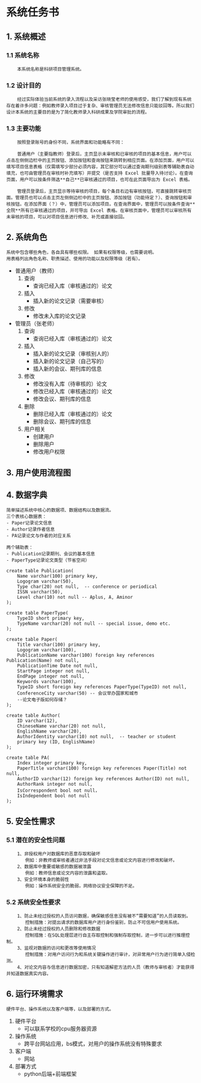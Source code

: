 # 系统任务书
## 1. 系统概述
### 1.1 系统名称
        本系统名称是科研项目管理系统。
### 1.2 设计目的    
        经过实际体验当前系统的录入流程以及采访张晓莹老师的使用感受，我们了解到现有系统存在着许多问题：例如教师录入项目过于复杂、审核管理员无法修改信息只能驳回等。所以我们设计本系统的主要目的是为了简化教师录入科研成果及学院审批的流程。
### 1.3 主要功能    
        按照登录账号的身份不同，系统界面和功能略有不同：
    
        普通用户（主要指教师）登录后，主页显示未审核和已审核的项目的基本信息，用户可以点击左侧侧边栏中的主页按钮、添加按钮和查询按钮来跳转到相应页面。在添加页面，用户可以填写项目信息表格（仅需填写少部分必须内容，其它部分可以通过查询期刊级别表等辅助表自动填充，也可由管理员在审核时补充填写）并提交（是否支持 Excel 批量导入待讨论）。在查询页面，用户可以按条件筛选**自己**已审核通过的项目，也可在此页面导出为 Excel 表格。

        管理员登录后，主页显示等待审核的项目，每个条目右边有审核按钮，可直接跳转审核页面。管理员也可以点击主页左侧侧边栏中的主页按钮、添加按钮（功能待定？）、查询按钮和审核按钮。在添加界面（？）中，管理员可以添加项目。在查询界面中，管理员可以按条件查询**全院**所有已审核通过的项目，并可导出 Excel 表格。在审核页面中，管理员可以审核所有未审核的项目，可以对项目信息进行修改、补充或直接驳回。
## 2. 系统角色
    系统中包含哪些角色，各自具有哪些权限。 如果有权限等级，也需要说明。
    用表格列出角色名称、职责描述、使用的功能以及权限等级（若有）。
   - 普通用户（教师）
     1. 查询
        - 查询已经入库（审核通过的）论文
     2. 插入
        - 插入新的论文记录（需要审核）
     3. 修改
        - 修改未入库的论文记录
   - 管理员（张老师）
     1. 查询
        - 查询已经入库（审核通过的）论文
     2. 插入
        - 插入新的论文记录（审核别人的）
        - 插入新的论文记录（自己写的）
        - 插入新的会议、期刊库的信息
     3. 修改
        - 修改没有入库（待审核的）论文
        - 修改已经入库（审核通过的）论文
        - 修改会议、期刊库的信息
     4. 删除
        - 删除已经入库（审核通过的）论文
        - 删除会议、期刊库的信息
     5. 用户相关
        - 创建用户
        - 删除用户
        - 修改用户权限

## 3. 用户使用流程图
## 4. 数据字典
    简单描述系统中核心的数据项、数据结构以及数据流。
    三个表核心数据表：
    - Paper记录论文信息
    - Author记录作者信息
    - PA记录论文与作者的对应关系
    
    两个辅助表：
    - Publication记录期刊、会议的基本信息
    - PaperType记录论文类型（节省空间）

```
create table Publication(
    Name varchar(100) primary key,
    Logogram varchar(50),
    Type char(20) not null,  -- conference or periodical 
    ISSN varchar(50),
    Level char(10) not null -- Aplus, A, Aminor 
);

create table PaperType(
    TypeID short primary key,
    TypeName varchar(20) not null -- special issue, demo etc.
);

create table Paper(
	Title varchar(100) primary key,
	Logogram varchar(100),
	PublicationName varchar(100) foreign key references Publication(Name) not null,
    PublicationTime Date not null,
	StartPage integer not null,
	EndPage integer not null,
    Keywords varchar(100),
    TypeID short foreign key references PaperType(TypeID) not null,
    ConferenceCity varchar(50) -- 会议举办国家和城市
    --论文电子版如何存储？
);

create table Author(
    ID varchar(12),
    ChineseName varchar(20) not null,
    EnglishName varchar(20),
    AuthorIdentity varchar(10) not null,  -- teacher or student
    primary key (ID, EnglishName)
);

create table PA(
    Index integer primary key,
    PaperTitle varchar(100) foreign key references Paper(Title) not null,
    AuthorID varchar(12) foreign key references Author(ID) not null,
    AuthorRank integer not null,
    IsCorrespondent bool not null，
    IsIndependent bool not null
);
```


## 5. 安全性需求
### 5.1 潜在的安全性问题
        1、非授权用户对数据库的恶意存取和破坏
           例如：非教师或审核者通过非法手段对论文信息或论文内容进行修改和破坏。
        2、数据库中重要或敏感的数据被泄露
           例如：教师信息或论文内容的泄露和盗取。
        3、安全环境本身的脆弱性
           例如：操作系统安全的脆弱，网络协议安全保障的不足。
### 5.2 系统安全性要求
        1、防止未经过授权的人员访问数据，确保敏感信息没有被不“需要知道”的人员读取到。
           控制措施：对提出请求的数据库用户进行身份鉴别，防止不可信用户使用系统。
        2、防止未经过授权的人员删除和修改数据
           控制措施：在SQL处理层进行自主存取控制和强制存取控制，进一步可以进行推理控制。
        3、监视对数据的访问和更改等使用情况
           控制措施：对用户访问行为和系统关键操作进行审计，对异常用户行为进行简单入侵检测。
        4、对论文内容与信息进行数据加密，只有知道解密方法的人员（教师与审核者）才能获得并知道数据真实内容。

## 6. 运行环境需求
    硬件平台、操作系统以及客户端等，以及部署的方式。
   1. 硬件平台
      - 可以联系学校的cpu服务器资源
   2. 操作系统
      - 跨平台网站应用，bs模式，对用户的操作系统没有特殊要求
   3. 客户端
      - 网站
   4. 部署方式
      - python后端+前端框架
